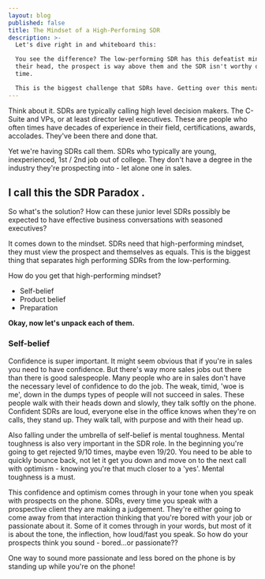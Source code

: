 ```yaml
---
layout: blog
published: false
title: The Mindset of a High-Performing SDR
description: >-
  Let's dive right in and whiteboard this:

  You see the difference? The low-performing SDR has this defeatist mindset. In
  their head, the prospect is way above them and the SDR isn't worthy of their
  time.

  This is the biggest challenge that SDRs have. Getting over this mental hump.
---
```


Think about it. SDRs are typically calling high level decision makers. The C-Suite and VPs, or at least director level executives. These are people who often times have decades of experience in their field, certifications, awards, accolades. They've been there and done that.

Yet we're having SDRs call them. SDRs who typically are young, inexperienced, 1st / 2nd job out of college. They don't have a degree in the industry they're prospecting into - let alone one in sales.

## I call this the SDR Paradox .

So what's the solution? How can these junior level SDRs possibly be expected to have effective business conversations with seasoned executives?

It comes down to the mindset. SDRs need that high-performing mindset, they must view the prospect and themselves as equals. This is the biggest thing that separates high performing SDRs from the low-performing.

How do you get that high-performing mindset?

- Self-belief
- Product belief
- Preparation

**Okay, now let's unpack each of them.**

### Self-belief

Confidence is super important. It might seem obvious that if you're in sales you need to have confidence. But there's way more sales jobs out there than there is good salespeople. Many people who are in sales don't have the necessary level of confidence to do the job. The weak, timid, 'woe is me', down in the dumps types of people will not succeed in sales. These people walk with their heads down and slowly, they talk softly on the phone. Confident SDRs are loud, everyone else in the office knows when they're on calls, they stand up. They walk tall, with purpose and with their head up.

Also falling under the umbrella of self-belief is mental toughness. Mental toughness is also very important in the SDR role. In the beginning you're going to get rejected 9/10 times, maybe even 19/20. You need to be able to quickly bounce back, not let it get you down and move on to the next call with optimism - knowing you're that much closer to a 'yes'. Mental toughness is a must.

This confidence and optimism comes through in your tone when you speak with prospects on the phone. SDRs, every time you speak with a prospective client they are making a judgement. They're either going to come away from that interaction thinking that you're bored with your job or passionate about it. Some of it comes through in your words, but most of it is about the tone, the inflection, how loud/fast you speak. So how do your prospects think you sound - bored...or passionate??

One way to sound more passionate and less bored on the phone is by standing up while you're on the phone!


